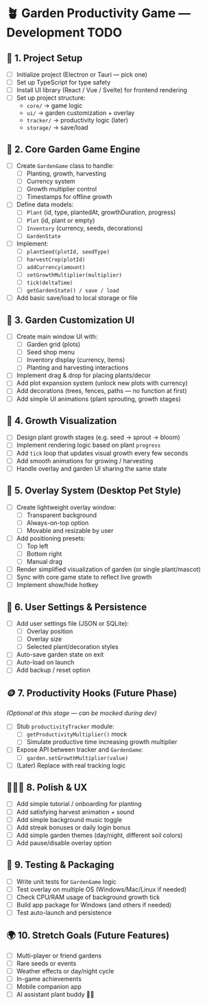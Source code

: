 # 🪴 Garden Productivity Game — Development TODO

## 🧭 1. Project Setup
- [ ] Initialize project (Electron or Tauri — pick one)
- [ ] Set up TypeScript for type safety
- [ ] Install UI library (React / Vue / Svelte) for frontend rendering
- [ ] Set up project structure:
  - `core/` → game logic
  - `ui/` → garden customization + overlay
  - `tracker/` → productivity logic (later)
  - `storage/` → save/load

## 🌱 2. Core Garden Game Engine
- [ ] Create `GardenGame` class to handle:
  - [ ] Planting, growth, harvesting
  - [ ] Currency system
  - [ ] Growth multiplier control
  - [ ] Timestamps for offline growth
- [ ] Define data models:
  - [ ] `Plant` (id, type, plantedAt, growthDuration, progress)
  - [ ] `Plot` (id, plant or empty)
  - [ ] `Inventory` (currency, seeds, decorations)
  - [ ] `GardenState`
- [ ] Implement:
  - [ ] `plantSeed(plotId, seedType)`
  - [ ] `harvestCrop(plotId)`
  - [ ] `addCurrency(amount)`
  - [ ] `setGrowthMultiplier(multiplier)`
  - [ ] `tick(deltaTime)`
  - [ ] `getGardenState() / save / load`
- [ ] Add basic save/load to local storage or file

## 🧠 3. Garden Customization UI
- [ ] Create main window UI with:
  - [ ] Garden grid (plots)
  - [ ] Seed shop menu
  - [ ] Inventory display (currency, items)
  - [ ] Planting and harvesting interactions
- [ ] Implement drag & drop for placing plants/decor
- [ ] Add plot expansion system (unlock new plots with currency)
- [ ] Add decorations (trees, fences, paths — no function at first)
- [ ] Add simple UI animations (plant sprouting, growth stages)

## 🌿 4. Growth Visualization
- [ ] Design plant growth stages (e.g. seed → sprout → bloom)
- [ ] Implement rendering logic based on plant `progress`
- [ ] Add `tick` loop that updates visual growth every few seconds
- [ ] Add smooth animations for growing / harvesting
- [ ] Handle overlay and garden UI sharing the same state

## 🐾 5. Overlay System (Desktop Pet Style)
- [ ] Create lightweight overlay window:
  - [ ] Transparent background
  - [ ] Always-on-top option
  - [ ] Movable and resizable by user
- [ ] Add positioning presets:
  - [ ] Top left
  - [ ] Bottom right
  - [ ] Manual drag
- [ ] Render simplified visualization of garden (or single plant/mascot)
- [ ] Sync with core game state to reflect live growth
- [ ] Implement show/hide hotkey

## 🧰 6. User Settings & Persistence
- [ ] Add user settings file (JSON or SQLite):
  - [ ] Overlay position
  - [ ] Overlay size
  - [ ] Selected plant/decoration styles
- [ ] Auto-save garden state on exit
- [ ] Auto-load on launch
- [ ] Add backup / reset option

## 🪙 7. Productivity Hooks (Future Phase)
*(Optional at this stage — can be mocked during dev)*

- [ ] Stub `productivityTracker` module:
  - [ ] `getProductivityMultiplier()` mock
  - [ ] Simulate productive time increasing growth multiplier
- [ ] Expose API between tracker and `GardenGame`:
  - [ ] `garden.setGrowthMultiplier(value)`
- [ ] (Later) Replace with real tracking logic

## 🧑‍🤝‍🧑 8. Polish & UX
- [ ] Add simple tutorial / onboarding for planting
- [ ] Add satisfying harvest animation + sound
- [ ] Add simple background music toggle
- [ ] Add streak bonuses or daily login bonus
- [ ] Add simple garden themes (day/night, different soil colors)
- [ ] Add pause/disable overlay option

## 🧪 9. Testing & Packaging
- [ ] Write unit tests for `GardenGame` logic
- [ ] Test overlay on multiple OS (Windows/Mac/Linux if needed)
- [ ] Check CPU/RAM usage of background growth tick
- [ ] Build app package for Windows (and others if needed)
- [ ] Test auto-launch and persistence

## 🌍 10. Stretch Goals (Future Features)
- [ ] Multi-player or friend gardens
- [ ] Rare seeds or events
- [ ] Weather effects or day/night cycle
- [ ] In-game achievements
- [ ] Mobile companion app
- [ ] AI assistant plant buddy 🌱🤖
